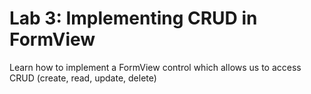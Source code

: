 # Lab 3: Implementing CRUD in FormView
Learn how to implement a FormView control which allows us to access CRUD (create, read, update, delete)

